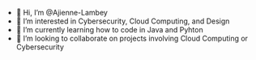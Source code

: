- 👋 Hi, I’m @Ajienne-Lambey
- 👀 I’m interested in Cybersecurity, Cloud Computing, and Design
- 🌱 I’m currently learning how to code in Java and Pyhton
- 💞️ I’m looking to collaborate on projects involving Cloud Computing or Cybersecurity
